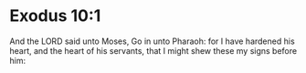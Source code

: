 # Exodus 10:1

And the LORD said unto Moses, Go in unto Pharaoh: for I have hardened his heart, and the heart of his servants, that I might shew these my signs before him: